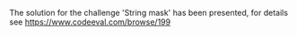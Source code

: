 The solution for the challenge 'String mask' has been presented, for details see https://www.codeeval.com/browse/199
